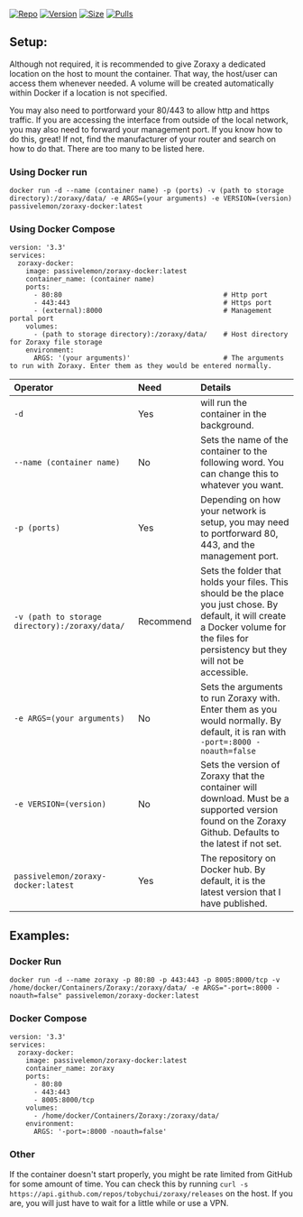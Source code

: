 [![Repo](https://img.shields.io/badge/Docker-Repo-007EC6?labelColor-555555&color-007EC6&logo=docker&logoColor=fff&style=flat-square)](https://hub.docker.com/r/passivelemon/zoraxy-docker)
[![Version](https://img.shields.io/docker/v/passivelemon/zoraxy-docker/latest?labelColor-555555&color-007EC6&style=flat-square)](https://hub.docker.com/r/passivelemon/zoraxy-docker)
[![Size](https://img.shields.io/docker/image-size/passivelemon/zoraxy-docker/latest?sort=semver&labelColor-555555&color-007EC6&style=flat-square)](https://hub.docker.com/r/passivelemon/zoraxy-docker)
[![Pulls](https://img.shields.io/docker/pulls/passivelemon/zoraxy-docker?labelColor-555555&color-007EC6&style=flat-square)](https://hub.docker.com/r/passivelemon/zoraxy-docker)

## Setup: </br>
Although not required, it is recommended to give Zoraxy a dedicated location on the host to mount the container. That way, the host/user can access them whenever needed. A volume will be created automatically within Docker if a location is not specified. </br>

You may also need to portforward your 80/443 to allow http and https traffic. If you are accessing the interface from outside of the local network, you may also need to forward your management port. If you know how to do this, great! If not, find the manufacturer of your router and search on how to do that. There are too many to be listed here. </br>

### Using Docker run </br>
```
docker run -d --name (container name) -p (ports) -v (path to storage directory):/zoraxy/data/ -e ARGS=(your arguments) -e VERSION=(version) passivelemon/zoraxy-docker:latest
```

### Using Docker Compose </br>
```
version: '3.3'
services:
  zoraxy-docker:
    image: passivelemon/zoraxy-docker:latest
    container_name: (container name)
    ports:
      - 80:80                                        # Http port
      - 443:443                                      # Https port
      - (external):8000                              # Management portal port
    volumes:
      - (path to storage directory):/zoraxy/data/    # Host directory for Zoraxy file storage
    environment:
      ARGS: '(your arguments)'                       # The arguments to run with Zoraxy. Enter them as they would be entered normally.
```

| Operator | Need | Details |
|:-|:-|:-|
| `-d` | Yes | will run the container in the background. |
| `--name (container name)` | No | Sets the name of the container to the following word. You can change this to whatever you want. |
| `-p (ports)` | Yes | Depending on how your network is setup, you may need to portforward 80, 443, and the management port. |
| `-v (path to storage directory):/zoraxy/data/` | Recommend | Sets the folder that holds your files. This should be the place you just chose. By default, it will create a Docker volume for the files for persistency but they will not be accessible. |
| `-e ARGS=(your arguments)` | No | Sets the arguments to run Zoraxy with. Enter them as you would normally. By default, it is ran with `-port=:8000 -noauth=false` |
| `-e VERSION=(version)` | No | Sets the version of Zoraxy that the container will download. Must be a supported version found on the Zoraxy Github. Defaults to the latest if not set. |
| `passivelemon/zoraxy-docker:latest` | Yes | The repository on Docker hub. By default, it is the latest version that I have published. |

## Examples: </br>
### Docker Run </br>
```
docker run -d --name zoraxy -p 80:80 -p 443:443 -p 8005:8000/tcp -v /home/docker/Containers/Zoraxy:/zoraxy/data/ -e ARGS="-port=:8000 -noauth=false" passivelemon/zoraxy-docker:latest
```

### Docker Compose </br>
```
version: '3.3'
services:
  zoraxy-docker:
    image: passivelemon/zoraxy-docker:latest
    container_name: zoraxy
    ports:
      - 80:80
      - 443:443
      - 8005:8000/tcp
    volumes:
      - /home/docker/Containers/Zoraxy:/zoraxy/data/
    environment:
      ARGS: '-port=:8000 -noauth=false'
```

### Other </br>
If the container doesn't start properly, you might be rate limited from GitHub for some amount of time. You can check this by running `curl -s https://api.github.com/repos/tobychui/zoraxy/releases` on the host. If you are, you will just have to wait for a little while or use a VPN. </br>
